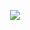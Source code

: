 <p align='center'>
    <img src="https://capsule-render.vercel.app/api?type=waving&color=auto&height=300&section=header&text=Welcome%20to%20Dongurame&fontSize=90&animation=fadeIn&fontAlignY=38&desc=Frontend%20developer%20Jaewoong%20Park!!&descAlignY=51&descAlign=62"/>
</p>
